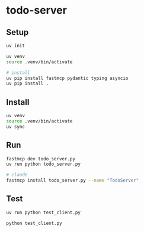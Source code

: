 # todo-server

## Setup

```sh
uv init

uv venv
source .venv/bin/activate

# install
uv pip install fastmcp pydantic typing asyncio
uv pip install .
```

## Install 

```sh
uv venv
source .venv/bin/activate
uv sync
```

## Run

```sh
fastmcp dev todo_server.py
uv run python todo_server.py

# claude
fastmcp install todo_server.py --name "TodoServer"
```

## Test

```sh
uv run python test_client.py

python test_client.py
```